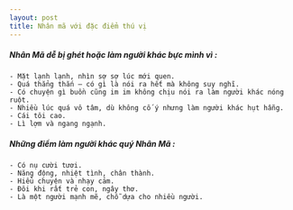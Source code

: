 ```yaml
---
layout: post
title: Nhân mã với đặc điểm thú vị
---
```


##### Nhân Mã dễ bị ghét hoặc làm người khác bực mình vì :

    - Mặt lạnh lạnh, nhìn sợ sợ lúc mới quen.
    - Quá thẳng thắn – có gì là nói ra hết mà không suy nghĩ.
    - Có chuyện gì buồn cũng im im không chịu nói ra làm người khác nóng ruột.
    - Nhiều lúc quá vô tâm, dù không cố ý nhưng làm người khác hụt hẫng.
    - Cái tôi cao.
    - Lì lợm và ngang ngạnh.

##### Những điểm làm người khác quý Nhân Mã :

    - Có nụ cười tươi.
    - Năng động, nhiệt tình, chân thành.
    - Hiểu chuyện và nhạy cảm.
    - Đôi khi rất trẻ con, ngây thơ.
    - Là một người mạnh mẽ, chỗ dựa cho nhiều người.
